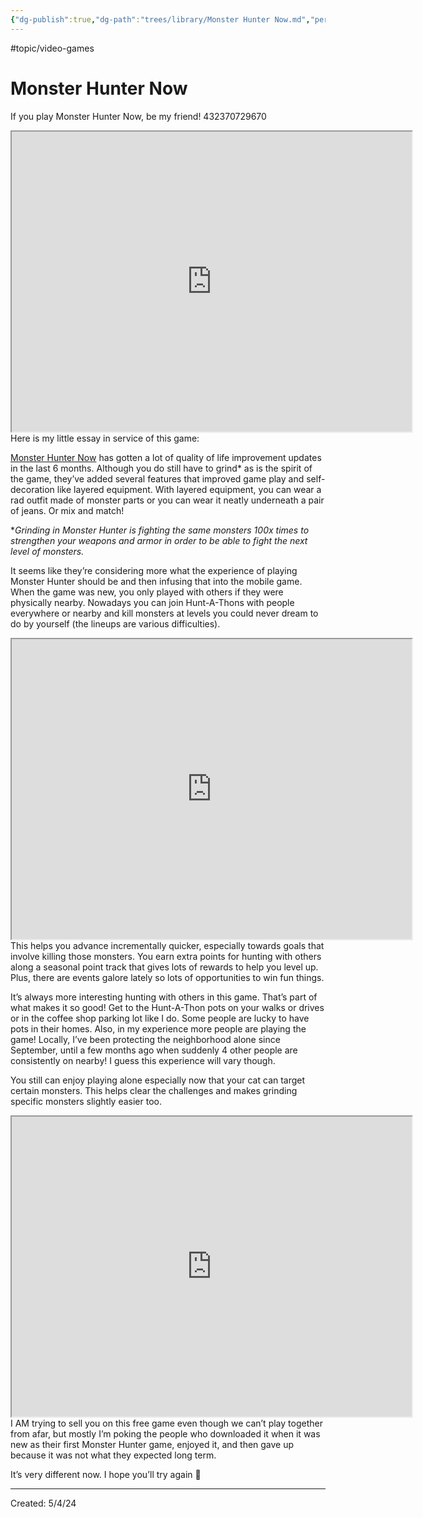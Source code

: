 ```yaml
---
{"dg-publish":true,"dg-path":"trees/library/Monster Hunter Now.md","permalink":"/trees/library/monster-hunter-now/","created":"2024-12-14T13:39:37.990-05:00","updated":"2025-03-18T20:20:41.416-04:00"}
---
```


#topic/video-games
# Monster Hunter Now

If you play Monster Hunter Now, be my friend! 432370729670
<iframe src="https://drive.google.com/file/d/1Waxrwi_f1WPjQdtZAugLz2_Pyg1t4cun/preview" width="640" height="480" allow="autoplay"></iframe>
Here is my little essay in service of this game:

[Monster Hunter Now](https://monsterhunternow.com/en) has gotten a lot of quality of life improvement updates in the last 6 months. Although you do still have to grind* as is the spirit of the game, they’ve added several features that improved game play and self-decoration like layered equipment. With layered equipment, you can wear a rad outfit made of monster parts or you can wear it neatly underneath a pair of jeans. Or mix and match!

*_Grinding in Monster Hunter is fighting the same monsters 100x times to strengthen your weapons and armor in order to be able to fight the next level of monsters._

It seems like they’re considering more what the experience of playing Monster Hunter should be and then infusing that into the mobile game. When the game was new, you only played with others if they were physically nearby. Nowadays you can join Hunt-A-Thons with people everywhere or nearby and kill monsters at levels you could never dream to do by yourself (the lineups are various difficulties).
<iframe src="https://drive.google.com/file/d/18pe9RMJIEjlJJwR21AxkJOQrrSFUXIOt/preview" width="640" height="480" allow="autoplay"></iframe>
This helps you advance incrementally quicker, especially towards goals that involve killing those monsters. You earn extra points for hunting with others along a seasonal point track that gives lots of rewards to help you level up. Plus, there are events galore lately so lots of opportunities to win fun things.

It’s always more interesting hunting with others in this game. That’s part of what makes it so good! Get to the Hunt-A-Thon pots on your walks or drives or in the coffee shop parking lot like I do. Some people are lucky to have pots in their homes. Also, in my experience more people are playing the game! Locally, I’ve been protecting the neighborhood alone since September, until a few months ago when suddenly 4 other people are consistently on nearby! I guess this experience will vary though.

You still can enjoy playing alone especially now that your cat can target certain monsters. This helps clear the challenges and makes grinding specific monsters slightly easier too.
<iframe src="https://drive.google.com/file/d/1Ra-T0QMplGdmpKPURe3KWvYrH31ZhI4c/preview" width="640" height="480" allow="autoplay"></iframe>
I AM trying to sell you on this free game even though we can’t play together from afar, but mostly I’m poking the people who downloaded it when it was new as their first Monster Hunter game, enjoyed it, and then gave up because it was not what they expected long term.

It’s very different now. I hope you’ll try again 🙏

---
Created: 5/4/24